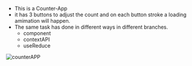 *   This is a Counter-App  
*   it has 3 buttons to adjust the count 
    and on each button stroke a loading amimation will happen.
*   The same task has done in different ways in different branches.
    - component
    - contextAPI
    - useReduce 


![counterAPP](https://github.com/aswintrikkur/CounterApp/assets/125629462/0a260fd6-ec3f-476f-948a-0666a739dca7)
